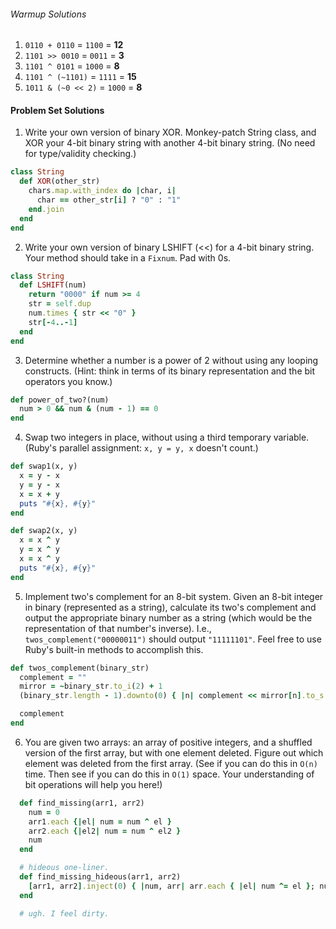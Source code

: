 ###### Warmup Solutions

1. `0110 + 0110` = `1100` = **12**
2. `1101 >> 0010` = `0011` = **3**
3. `1101 ^ 0101` = `1000` = **8**
4. `1101 ^ (~1101)` = `1111` = **15**
5. `1011 & (~0 << 2)` = `1000` = **8**

#### Problem Set Solutions

1. Write your own version of binary XOR. Monkey-patch String class, and XOR your 4-bit binary string with another 4-bit binary string. (No need for type/validity checking.)
  ```ruby
  class String
    def XOR(other_str)
      chars.map.with_index do |char, i|
        char == other_str[i] ? "0" : "1"
      end.join
    end
  end
  ```

2. Write your own version of binary LSHIFT (<<) for a 4-bit binary string. Your method should take in a `Fixnum`. Pad with 0s.

  ```ruby
  class String
    def LSHIFT(num)
      return "0000" if num >= 4
      str = self.dup
      num.times { str << "0" }
      str[-4..-1]
    end
  end
  ```
3. Determine whether a number is a power of 2 without using any looping constructs. (Hint: think in terms of its binary representation and the bit operators you know.)

  ```ruby
  def power_of_two?(num)
    num > 0 && num & (num - 1) == 0
  end
  ```
4. Swap two integers in place, without using a third temporary variable. (Ruby's parallel assignment: `x, y = y, x` doesn't count.)

  ```ruby
  def swap1(x, y)
    x = y - x
    y = y - x
    x = x + y
    puts "#{x}, #{y}"
  end

  def swap2(x, y)
    x = x ^ y
    y = x ^ y
    x = x ^ y
    puts "#{x}, #{y}"
  end
  ```
5. Implement two's complement for an 8-bit system. Given an 8-bit integer in binary (represented as a string), calculate its two's complement and output the appropriate binary number as a string (which would be the representation of that number's inverse). I.e., `twos_complement("00000011")` should output `"11111101"`. Feel free to use Ruby's built-in methods to accomplish this.

  ```ruby
  def twos_complement(binary_str)
    complement = ""
    mirror = ~binary_str.to_i(2) + 1
    (binary_str.length - 1).downto(0) { |n| complement << mirror[n].to_s }

    complement
  end
  ```
6. You are given two arrays: an array of positive integers, and a shuffled version of the first array, but with one element deleted. Figure out which element was deleted from the first array. (See if you can do this in `O(n)` time. Then see if you can do this in `O(1)` space. Your understanding of bit operations will help you here!)

  ```ruby
    def find_missing(arr1, arr2)
      num = 0
      arr1.each {|el| num = num ^ el }
      arr2.each {|el2| num = num ^ el2 }
      num
    end

    # hideous one-liner.
    def find_missing_hideous(arr1, arr2)
      [arr1, arr2].inject(0) { |num, arr| arr.each { |el| num ^= el }; num }
    end

    # ugh. I feel dirty.
  ```
